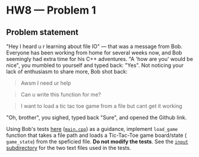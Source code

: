 # HW8 — Problem 1

## Problem statement

"Hey I heard u r learning about file IO" — that was a message from Bob. Everyone has been working from home for several weeks now, and Bob seemingly had extra time for his C++ adventures. "A 'how are you' would be nice", you mumbled to yourself and typed back: "Yes". Not noticing your lack of enthusiasm to share more, Bob shot back: 

> Awsm I need ur help 

> Can u write this function for me?

> I want to load a tic tac toe game from a file but cant get it working

"Oh, brother", you sighed, typed back "Sure", and opened the Github link.

Using Bob's tests [here](https://repl.it/@agurtovoy/hw8-problem1) ([`main.cpp`](main.cpp)) as a guidance, implement `load_game` function that takes a file path and loads a Tic-Tac-Toe game board/state ( `game_state`) from the speficied file. **Do not modify the tests**. See the [`input` subdirectory](input) for the two text files used in the tests.
